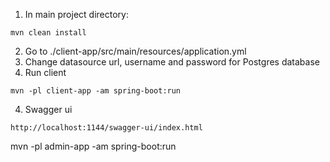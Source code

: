 1. In main project directory:
```
mvn clean install
```
2. Go to ./client-app/src/main/resources/application.yml
3. Change datasource url, username and password for Postgres database
4. Run client
```
mvn -pl client-app -am spring-boot:run
```
4. Swagger ui
```
http://localhost:1144/swagger-ui/index.html
```

mvn -pl admin-app -am spring-boot:run
